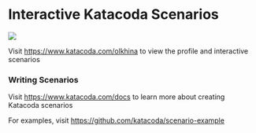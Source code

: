 # Interactive Katacoda Scenarios

[![](http://shields.katacoda.com/katacoda/olkhina/count.svg)](https://www.katacoda.com/olkhina "Get your profile on Katacoda.com")

Visit https://www.katacoda.com/olkhina to view the profile and interactive scenarios

### Writing Scenarios
Visit https://www.katacoda.com/docs to learn more about creating Katacoda scenarios

For examples, visit https://github.com/katacoda/scenario-example
